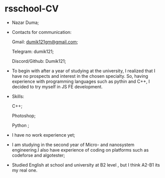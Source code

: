 
# rsschool-CV
 

* Nazar Duma;
* Contacts for communication:

    Gmail: dumik121gm@gmail.com;
    
    Telegram: dumik121;
    
    Discord/Github: Dumik121;
* To begin with after a year of studying at the university, I realized that I have no prospects and interest in the chosen specialty. So, having experience with programming languages ​​such as pythin and C++, I decided to try myself in JS FE development.

* Skills:

    C++;
    
    Photoshop;
    
    Python <a little bit>;
* I have no work experience yet;
    
* I am studying in the second year of Micro- and nanosystem engineering.I also have experience of coding on platforms such as codeforse and algotester;
    
* Studied English at school and university at B2 level , but I think A2-B1 its my real one.
    
